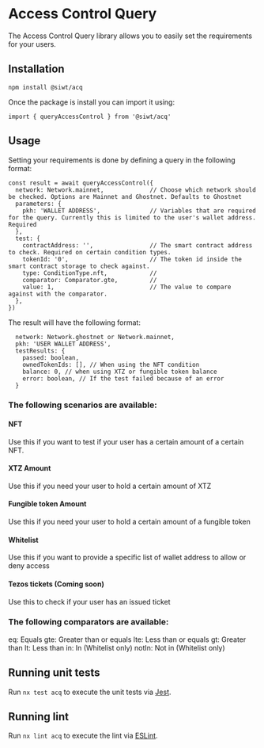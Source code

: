 # Access Control Query

The Access Control Query library allows you to easily set the requirements for your users.

## Installation

```
npm install @siwt/acq
```

Once the package is install you can import it using:

```
import { queryAccessControl } from '@siwt/acq'
```

## Usage

Setting your requirements is done by defining a query in the following format:

```
const result = await queryAccessControl({
  network: Network.mainnet,             // Choose which network should be checked. Options are Mainnet and Ghostnet. Defaults to Ghostnet
  parameters: {
    pkh: 'WALLET ADDRESS',              // Variables that are required for the query. Currently this is limited to the user's wallet address. Required
  },
  test: {
    contractAddress: '',                // The smart contract address to check. Required on certain condition types.
    tokenId: '0',                       // The token id inside the smart contract storage to check against.
    type: ConditionType.nft,            //
    comparator: Comparator.gte,         //
    value: 1,                           // The value to compare against with the comparator.
  },
})
```

The result will have the following format:

```
  network: Network.ghostnet or Network.mainnet,
  pkh: 'USER WALLET ADDRESS',
  testResults: {
    passed: boolean,
    ownedTokenIds: [], // When using the NFT condition
    balance: 0, // when using XTZ or fungible token balance
    error: boolean, // If the test failed because of an error
  }
```

### The following scenarios are available:

#### NFT

Use this if you want to test if your user has a certain amount of a certain NFT.

#### XTZ Amount

Use this if you need your user to hold a certain amount of XTZ

#### Fungible token Amount

Use this if you need your user to hold a certain amount of a fungible token

#### Whitelist

Use this if you want to provide a specific list of wallet address to allow or deny access

#### Tezos tickets (Coming soon)

Use this to check if your user has an issued ticket

### The following comparators are available:

eq: Equals
gte: Greater than or equals
lte: Less than or equals
gt: Greater than
lt: Less than
in: In (Whitelist only)
notIn: Not in (Whitelist only)

## Running unit tests

Run `nx test acq` to execute the unit tests via [Jest](https://jestjs.io).

## Running lint

Run `nx lint acq` to execute the lint via [ESLint](https://eslint.org/).
